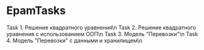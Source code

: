# EpamTasks
Task 1. Решение квадратного уравнения\n
Task 2. Решение квадратного уравнения с использованием ООП\n
Task 3. Модель "Перевозки"\n
Task 4. Модель "Перевозки" с данными и хранилищем\n
